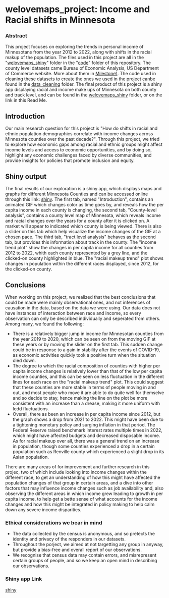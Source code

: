# welovemaps_project: Income and Racial shifts in Minnesota

### Abstract
This project focuses on exploring the trends in personal income of Minnesotans from the year 2012 to 2022, along with shifts in the racial makup of the population. The files used in this project are all in the "[welovemaps_shiny](https://github.com/yospepin/welovemaps_project/tree/main/code/welovemaps_shiny)" folder in the "[code](https://github.com/yospepin/welovemaps_project/tree/main/code)" folder of this repository. The county level datasets came Bureau of Economic Analysis, US Department of Commerce website. More about them in [Milestone1](https://github.com/yospepin/welovemaps_project/tree/main/planning). The code used in cleaning these datasets to create the ones we used in the project canbe found in the [data_cleaning]() folder. The final product of this project is a shiny app displaying racial and income make ups of Minnesota on both county and track level, and can be found in the [welovemaps_shiny](https://github.com/yospepin/welovemaps_project/tree/main/code/welovemaps_shiny) folder, or on the link in this Read Me.

## Introduction
Our main research question for this project is "How do shifts in racial and ethnic population demographics correlate with income changes across Minnesota counties over the past decade?". Through this project, we tried to explore how economic gaps among racial and ethnic groups might affect income levels and access to economic opportunities, and by doing so, highlight any economic challenges faced by diverse communities, and provide insights for policies that promote inclusion and equity.

## Shiny output
The final results of our exploration is a shiny app, which displays maps and graphs for different Minnesota Counties and can be accessed online through this link: [shiny](https://irisfokamsi.shinyapps.io/welovemaps_shiny/). The first tab, named "Introduction", contains an animated GIF which changes color as time goes by, and reveals how the per capita income in each county is changing, the second tab, "County-level analysis", contains a county level map of Minnesota, which reveals income and racial changes over the years for a county after it is clicked on. A market will appear to indicated which county is being viewed. There is also a slider on this tab which help visualize the income changes of the GIF at a chosen pace. The third tab, "tract level analysis" behaves as the second tab, but provides this information about track in the county. The "income trend plot" show the changes in per capita income for all counties from 2012 to 2022, whith each county represented by a grey line, and the clicked-on county highlighted in blue. The "racial makeup trend" plot shows changes in population within the different races displayed, since 2012, for the clicked-on county.

## Conclusions
When working on this project, we realized that the best conclusions that could be made were mainly observational ones, and not inferences of causation in the data, based on the data we were using. Our data does not have instances of interaction between race and income, so every observation can only be described individually and seperated from others. Among many, we found the following:
- There is a relatively bigger jump in income for Minnesotan counties from the year 2019 to 2020, which can be seen on from the moving GIF at these years or by moving the slider on the first tab. This sudden change could be in response to a gain in stability after the events of COVID-19, as economic activities quickly took a positive turn when the situation died down.
- The degree to which the racial composition of counties with higher per capita income changes is relatively lower than that of the low per capita income counties, and this can be seen on less fluctuation in the different lines for each race on the "racial makeup trend" plot. This could suggest that these counties are more stable in terms of people moving in and out, and most people who move it are able to do quite well for themselve and so decide to stay, hence making the line on the plot be more consistent with an increase than a drease, making it more uniform with ledd fluctuations.
- Overall, there as been an increase in per capita income since 2012, but the graph shows a drop from 2021 to 2022. This might have been due to a tightening monetary policy and surging inflation in that period. The Federal Reserve raised benchmark interest rates multiple times in 2022, which might have affected budgets and decreased disposable income. As for racial makeup over all, there was a general trend on an increase in population, though some counties experienced a drop in a certain population such as Renville county which experienced a slight drop in its Asian population.

There are many areas of for improvement and further research in this projec, two of which include looking into income changes within the different race, to get an understanding of how this might  have affected the population changes of that group in certain areas, and a dive into other factors that may influence income changes such as job availability and, also observing the different areas in which income grew leading to growth in per capita income, to help get a bette sense of what accounts for the income changes and how this might be integrated in policy making to help calm down any severe income disparities.

### Ethical considerations we bear in mind
- The data collected by the census is anonymous, and so pretects the identity and privacy of the responders in our datasets.
- Throughout the porject, we aimed at not targetting any group in anyway, but provide a bias-free and overall report of our observations.
- We recognise that census data may contain errors, and misrepresent certain groups of people, and so we keep an open mind in describing our observations.

### Shiny app Link
[shiny](https://irisfokamsi.shinyapps.io/welovemaps_shiny/)

